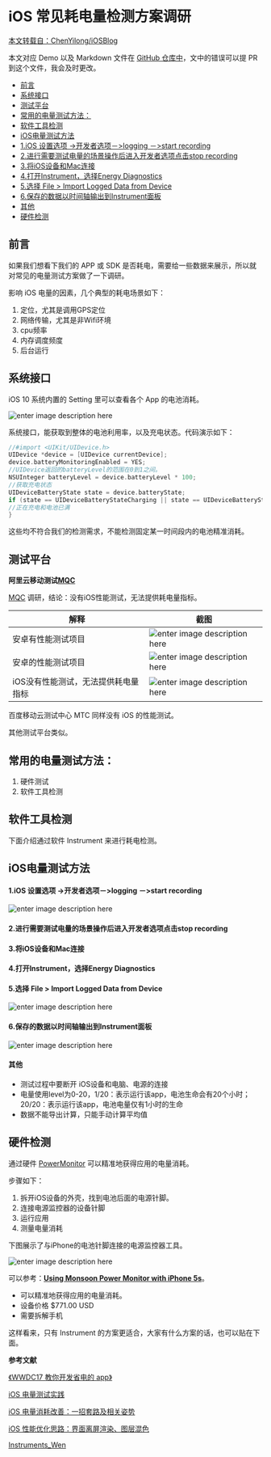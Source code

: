 # iOS 常见耗电量检测方案调研

[本文转载自：ChenYilong/iOSBlog](https://github.com/ChenYilong/iOSBlog)

本文对应 Demo 以及 Markdown 文件在 [ GitHub 仓库中]( https://github.com/ChenYilong/iOSBlog/blob/master/Tips/iOS常见耗电量检测方案调研/iOS常见耗电量检测方案调研.md )，文中的错误可以提 PR 到这个文件，我会及时更改。

<!-- START doctoc generated TOC please keep comment here to allow auto update -->
<!-- DON'T EDIT THIS SECTION, INSTEAD RE-RUN doctoc TO UPDATE -->

- [前言](#%E5%89%8D%E8%A8%80)
- [系统接口](#%E7%B3%BB%E7%BB%9F%E6%8E%A5%E5%8F%A3)
- [测试平台](#%E6%B5%8B%E8%AF%95%E5%B9%B3%E5%8F%B0)
- [常用的电量测试方法：](#%E5%B8%B8%E7%94%A8%E7%9A%84%E7%94%B5%E9%87%8F%E6%B5%8B%E8%AF%95%E6%96%B9%E6%B3%95)
- [软件工具检测](#%E8%BD%AF%E4%BB%B6%E5%B7%A5%E5%85%B7%E6%A3%80%E6%B5%8B)
- [iOS电量测试方法](#ios%E7%94%B5%E9%87%8F%E6%B5%8B%E8%AF%95%E6%96%B9%E6%B3%95)
- [1.iOS 设置选项 ->开发者选项－>logging －>start recording](#1ios-%E8%AE%BE%E7%BD%AE%E9%80%89%E9%A1%B9--%E5%BC%80%E5%8F%91%E8%80%85%E9%80%89%E9%A1%B9logging-start-recording)
- [2.进行需要测试电量的场景操作后进入开发者选项点击stop recording](#2%E8%BF%9B%E8%A1%8C%E9%9C%80%E8%A6%81%E6%B5%8B%E8%AF%95%E7%94%B5%E9%87%8F%E7%9A%84%E5%9C%BA%E6%99%AF%E6%93%8D%E4%BD%9C%E5%90%8E%E8%BF%9B%E5%85%A5%E5%BC%80%E5%8F%91%E8%80%85%E9%80%89%E9%A1%B9%E7%82%B9%E5%87%BBstop-recording)
- [3.将iOS设备和Mac连接](#3%E5%B0%86ios%E8%AE%BE%E5%A4%87%E5%92%8Cmac%E8%BF%9E%E6%8E%A5)
- [4.打开Instrument，选择Energy Diagnostics](#4%E6%89%93%E5%BC%80instrument%E9%80%89%E6%8B%A9energy-diagnostics)
- [5.选择 File > Import Logged Data from Device](#5%E9%80%89%E6%8B%A9-file--import-logged-data-from-device)
- [6.保存的数据以时间轴输出到Instrument面板](#6%E4%BF%9D%E5%AD%98%E7%9A%84%E6%95%B0%E6%8D%AE%E4%BB%A5%E6%97%B6%E9%97%B4%E8%BD%B4%E8%BE%93%E5%87%BA%E5%88%B0instrument%E9%9D%A2%E6%9D%BF)
- [其他](#%E5%85%B6%E4%BB%96)
- [硬件检测](#%E7%A1%AC%E4%BB%B6%E6%A3%80%E6%B5%8B)

<!-- END doctoc generated TOC please keep comment here to allow auto update -->


## 前言

如果我们想看下我们的 APP 或 SDK 是否耗电，需要给一些数据来展示，所以就对常见的电量测试方案做了一下调研。

影响 iOS 电量的因素，几个典型的耗电场景如下：

1. 定位，尤其是调用GPS定位
2. 网络传输，尤其是非Wifi环境
3. cpu频率
4. 内存调度频度
5. 后台运行


## 系统接口

iOS 10 系统内置的 Setting 里可以查看各个 App 的电池消耗。

![enter image description here](https://www.imore.com/sites/imore.com/files/styles/larger/public/field/image/2015/10/ios-9-battery-usage-screens-01.jpg?itok=fGMOE3CR)

系统接口，能获取到整体的电池利用率，以及充电状态。代码演示如下：

```Objective-C
//#import <UIKit/UIDevice.h>
UIDevice *device = [UIDevice currentDevice];
device.batteryMonitoringEnabled = YES;
//UIDevice返回的batteryLevel的范围在0到1之间。
NSUInteger batteryLevel = device.batteryLevel * 100;
//获取充电状态
UIDeviceBatteryState state = device.batteryState;
if (state == UIDeviceBatteryStateCharging || state == UIDeviceBatteryStateFull) {
//正在充电和电池已满
}
```

这些均不符合我们的检测需求，不能检测固定某一时间段内的电池精准消耗。


## 测试平台

**阿里云移动测试[MQC](http://mqc.yunos.com)**

[MQC](http://mqc.yunos.com) 调研，结论：没有iOS性能测试，无法提供耗电量指标。

解释 | 截图
-------------|-------------
安卓有性能测试项目| ![enter image description here](https://ws2.sinaimg.cn/large/006tNbRwly1fglofo7j2qj30p20ik0td.jpg) |
安卓的性能测试项目 |![enter image description here](https://ws1.sinaimg.cn/large/006tNbRwly1fglofo2v83j311g0cm74m.jpg) |
iOS没有性能测试，无法提供耗电量指标| ![enter image description here](https://ws1.sinaimg.cn/large/006tNbRwly1fglofnxmhvj31ba0ciq36.jpg)


百度移动云测试中心 MTC 同样没有 iOS 的性能测试。

其他测试平台类似。

## 常用的电量测试方法：

1. 硬件测试
2. 软件工具检测



## 软件工具检测

下面介绍通过软件 Instrument 来进行耗电检测。



## iOS电量测试方法

####  1.iOS 设置选项 ->开发者选项－>logging －>start recording

![enter image description here](https://ws4.sinaimg.cn/large/006tNbRwly1fgbkl24g4qj30eu08gjrk.jpg)

#### 2.进行需要测试电量的场景操作后进入开发者选项点击stop recording
#### 3.将iOS设备和Mac连接
#### 4.打开Instrument，选择Energy Diagnostics
#### 5.选择 File > Import Logged Data from Device

![enter image description here](https://ws1.sinaimg.cn/large/006tNbRwly1fgbkl20pt2j30ek08i3yv.jpg)


#### 6.保存的数据以时间轴输出到Instrument面板
![enter image description here](https://ws4.sinaimg.cn/large/006tNbRwly1fgbkl1w4rxj30fr0aajsv.jpg)

#### 其他

- 测试过程中要断开 iOS设备和电脑、电源的连接
- 电量使用level为0-20，1/20：表示运行该app，电池生命会有20个小时；20/20：表示运行该app，电池电量仅有1小时的生命
- 数据不能导出计算，只能手动计算平均值


## 硬件检测

通过硬件 [PowerMonitor]( https://www.msoon.com/LabEquipment/PowerMonitor/ ) 可以精准地获得应用的电量消耗。

步骤如下：

1. 拆开iOS设备的外壳，找到电池后面的电源针脚。
2. 连接电源监控器的设备针脚
3. 运行应用
4. 测量电量消耗

下图展示了与iPhone的电池针脚连接的电源监控器工具。

![enter image description here](https://bottleofcode.com/wp-content/uploads/2015/06/9.png)

可以参考：[**Using Monsoon Power Monitor with iPhone 5s**]( https://www.bottleofcode.com/2015/07/12/using-monsoon-power-monitor-with-iphone-5s/)。

- 可以精准地获得应用的电量消耗。
- 设备价格 $771.00 USD
- 需要拆解手机


这样看来，只有 Instrument 的方案更适合，大家有什么方案的话，也可以贴在下面。


**参考文献**

[《WWDC17 教你开发省电的 app》](http://www.jianshu.com/p/f0dc653d04ca)

[iOS 电量测试实践](https://cloud.tencent.com/developer/article/1006222)


[iOS 电量消耗改善：一招套路及相关姿势](https://juejin.im/post/5bfce9305188255362443ac5)

[iOS 性能优化思路：界面离屏渲染、图层混色](https://juejin.im/post/5bf26cd36fb9a049a5707fdd)

[Instruments_Wen](https://github.com/BoxDengJZ/Instruments_Wen)

